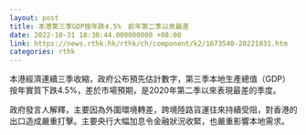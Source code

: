 ```yaml
---
layout: post
title: 本港第三季GDP按年跌4.5%　前年第二季以來最差
date: 2022-10-31 18:30:44.000000000 +08:00
link: https://news.rthk.hk/rthk/ch/component/k2/1673540-20221031.htm
categories: rthk
---
```


本港經濟連續三季收縮，政府公布預先估計數字，第三季本地生產總值（GDP）按年實質下跌4.5%，差於市場預期，是2020年第二季以來表現最差的季度。

政府發言人解釋，主要因為外圍環境轉差，跨境陸路貨運往來持續受阻，對香港的出口造成嚴重打擊。主要央行大幅加息令金融狀況收緊，也嚴重影響本地需求。
